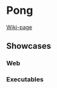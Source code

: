 # Pong

[Wiki-page](https://github.com/StianGronas/miles-faggruppe-2025-grafikkspel/wiki/Pong---12.-februar-og-18.-mars)


## Showcases

### Web

### Executables